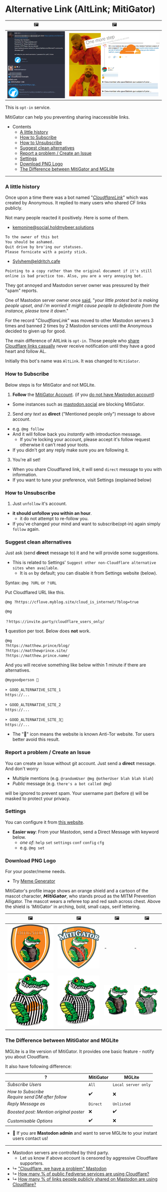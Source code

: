 # Alternative Link (AltLink; MitiGator)


| 🖼 | 🖼 |
| -- | -- |
| ![](../../image/altlink_sample.jpg) | ![](../../image/altlink_suggest.jpg) |


This is `opt-in` service.

MitiGator can help you preventing sharing inaccessible links.


- Contents
  - [A little history](altlink.md#a-little-history)
  - [How to Subscribe](altlink.md#how-to-subscribe)
  - [How to Unsubscribe](altlink.md#how-to-unsubscribe)
  - [Suggest clean alternatives](altlink.md#suggest-clean-alternatives)
  - [Report a problem / Create an Issue](altlink.md#report-a-problem-create-an-issue)
  - [Settings](altlink.md#settings)
  - [Download PNG Logo](altlink.md#download-png-logo)
  - [The Difference between MitiGator and MGLite](altlink.md#the-difference-between-mitigator-and-mglite)


----

### A little history

Once upon a time there was a bot named "_[CloudflareLink](https://social.privacytools.io/@cloudflarelink/with_replies)_" which was created by Anonymous.
It replied to many users who shared CF links publicly.

Not many people reacted it positively. Here is some of them.

- kemonine@social.holdmybeer.solutions
```
To the owner of this bot
You should be ashamed.
Quit drive by bro'ing our statuses.
Please fornicate with a pointy stick.
```

- Sylvhem@eldritch.cafe
```
Pointing to a copy rather than the original document if it's still online is bad practice too. Also, you are a very annoying bot.
```

They got annoyed and Mastodon server owner was pressured by their "spam" reports.

One of Mastodon server owner once [said](../../tool/mastodonwch#some-public-reaction), "_your little protest bot is making people upset, and i'm worried it might cause people to defederate from the instance, please tone it down_."

For the record "_CloudflareLink_" was moved to other Mastodon servers 3 times and banned 2 times by 2 Mastodon services until the Anonymous decided to given up for good.

The main difference of AltLink is `opt-in`.
Those people who [share Cloudflare links casually](../cloudflared/social/shared_mastodon.md) never receive notification until they have a good heart and follow AL.

Initially this bot's name was `AltLink`. It was changed to `MitiGator`.


### How to Subscribe

Below steps is for MitiGator and not MGLite.

1. **Follow** the [MitiGator Account](https://101010.pl/@mg). (if you [do not have Mastodon account](https://101010.pl/invite/txvFuk9h))
  - Some instances such as [mastodon.social](https://github.com/mastodon/mastodon/issues/16480) are blocking MitiGator.

2. Send _any text_ as **direct** ("Mentioned people only") message to above account.
  - e.g. `@mg follow`
  - And it will follow back you _instantly_ with introduction message.
    - If you're locking your account, please accept it's follow request otherwise it can't read your toots.
  - If you didn't got any reply make sure you are following it.

3. You're all set!
  - When you share Cloudflared link, it will send `direct` message to you with information.
  - If you want to tune your preference, visit Settings (explained below)


### How to Unsubscribe

1. Just `unfollow` it's account.
  - **it should unfollow you within an hour**.
    - it do not attempt to re-follow you.
  - If you've changed your mind and want to subscribe(opt-in) again simply `follow` again.


### Suggest clean alternatives

Just ask (send **direct** message to) it and he will provide some suggestions.

- This is related to Settings' `Suggest other non-Cloudflare alternative sites when available`.
  - It is `on` by default; you can disable it from Settings website (below).

Syntax: `@mg ?URL` or `？URL`

Put Cloudflared URL like this.

```
@mg ?https://cflove.myblog.site/cloud_is_internet/?blog=true
```

```
@mg

？https://invite.party/cloudflare_users_only/
```


**1** question per toot. Below does **not** work.

```
@mg
?https://matthew.prince/blog/
?https://matthewprince.site/
?https://matthew.prince.name/
```

And you will receive something like below within 1 minute if there are alternatives.

```
@mygoodperson 🤔

➤ GOOD_ALTERNATIVE_SITE_1
https://...

➤ GOOD_ALTERNATIVE_SITE_2
https://...

➤ GOOD_ALTERNATIVE_SITE_3🚨
https://...
```

- The "🚨" icon means the website is known Anti-Tor website. Tor users better avoid this result.



### Report a problem / Create an Issue

You can create an Issue without git account. Just send a **direct** message.
And don't worry

- Multiple mentions (e.g. `@randomUser @mg @otherUser blah blah blah`)
- _Public_ message (e.g. `there's a bot called @mg`)

will be ignored to prevent spam.
Your username part (before `@`) will be masked to protect your privacy.


### Settings

You can configure it from [this website](https://mitigator.crimeflare.eu.org).


- **Easier way**: From your Mastodon, send a Direct Message with keyword below.
  - _one of_: `help` `set` `settings` `conf` `config` `cfg`
  - e.g. `@mg set`


### Download PNG Logo

For your poster/meme needs.

- Try [Meme Generator](https://mitigator.crimeflare.eu.org/meme/)

MitiGator's profile image shows an orange shield and a cartoon of the mascot character, 𝙈𝙞𝙩𝙞𝙂𝙖𝙩𝙤𝙧, who stands proud as the MITM Prevention Alligator.
The mascot wears a referee top and red sash across chest. Above the shield is 'MitiGator' in arching, bold, small caps, serif lettering.


| 🖼 | 🖼 | 🖼 | 🖼 |
| -- | -- | -- | -- |
| ![](../../image/mitigator.png) | ![](../../image/mitigatorB.png) | - | - |
| ![](../../image/mitigatorC01.png) | ![](../../image/mitigatorC02.png) | ![](../../image/mitigatorC03.png) | ![](../../image/mitigatorC04.png) |


### The Difference between MitiGator and MGLite

MGLite is a lite version of MitiGator. It provides one basic feature - notify you about Cloudflare.

It also have following difference:

| ? | MitiGator | MGLite |
| -- | -- | -- |
| _Subscribe Users_ | `All` | `Local server only` |
| _How to Subscribe_<br>_Require send DM after follow_ | ✔️ | ❌ |
| _Reply Message as_ | `Direct` | `Unlisted` |
| _Boosted post: Mention original poster_ | ❌ | ✔️ |
| _Customisable Options_ | ✔️ | ❌ |

- 📣 If you are **Mastodon admin** and want to serve MGLite to your instant users contact us!


----

- Mastodon servers are controlled by third party.
  - Let us know if above account is censored by aggressive Cloudflare supporters.
- ↳ ["Cloudflare, we have a problem" Mastodon](../people/mastodon.md)
- ↳ [How many % of public Fediverse services are using Cloudflare?](../cloudflared/social/fediverse.md)
- ↳ [How many % of links people publicly shared on Mastodon are using Cloudflare?](../cloudflared/social/shared_mastodon.md)
